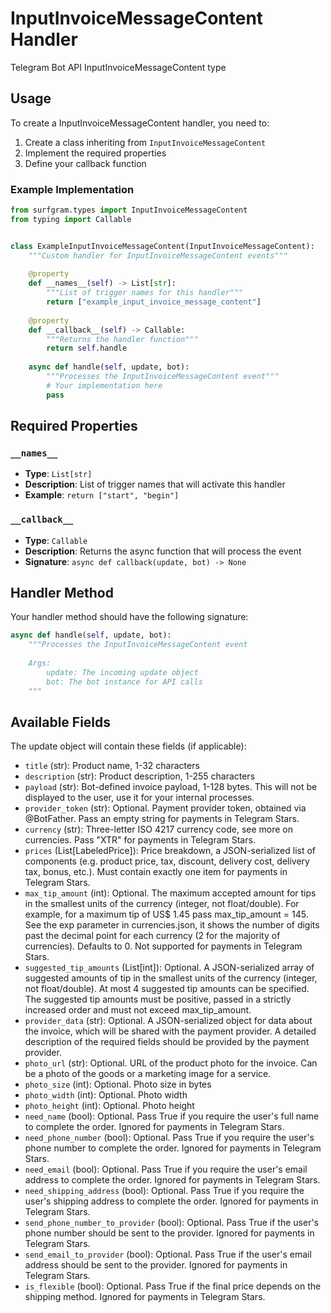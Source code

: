 # InputInvoiceMessageContent Handler

Telegram Bot API InputInvoiceMessageContent type

## Usage

To create a InputInvoiceMessageContent handler, you need to:

1. Create a class inheriting from `InputInvoiceMessageContent`
2. Implement the required properties
3. Define your callback function

### Example Implementation

```python
from surfgram.types import InputInvoiceMessageContent
from typing import Callable


class ExampleInputInvoiceMessageContent(InputInvoiceMessageContent):
    """Custom handler for InputInvoiceMessageContent events"""
    
    @property
    def __names__(self) -> List[str]:
        """List of trigger names for this handler"""
        return ["example_input_invoice_message_content"]
    
    @property
    def __callback__(self) -> Callable:
        """Returns the handler function"""
        return self.handle
    
    async def handle(self, update, bot):
        """Processes the InputInvoiceMessageContent event"""
        # Your implementation here
        pass
```

## Required Properties

### `__names__`
- **Type**: `List[str]`
- **Description**: List of trigger names that will activate this handler
- **Example**: `return ["start", "begin"]`

### `__callback__`
- **Type**: `Callable`
- **Description**: Returns the async function that will process the event
- **Signature**: `async def callback(update, bot) -> None`

## Handler Method

Your handler method should have the following signature:

```python
async def handle(self, update, bot):
    """Processes the InputInvoiceMessageContent event
    
    Args:
        update: The incoming update object
        bot: The bot instance for API calls
    """
```

## Available Fields

The update object will contain these fields (if applicable):

- `title` (str): Product name, 1-32 characters
- `description` (str): Product description, 1-255 characters
- `payload` (str): Bot-defined invoice payload, 1-128 bytes. This will not be displayed to the user, use it for your internal processes.
- `provider_token` (str): Optional. Payment provider token, obtained via @BotFather. Pass an empty string for payments in Telegram Stars.
- `currency` (str): Three-letter ISO 4217 currency code, see more on currencies. Pass "XTR" for payments in Telegram Stars.
- `prices` (List[LabeledPrice]): Price breakdown, a JSON-serialized list of components (e.g. product price, tax, discount, delivery cost, delivery tax, bonus, etc.). Must contain exactly one item for payments in Telegram Stars.
- `max_tip_amount` (int): Optional. The maximum accepted amount for tips in the smallest units of the currency (integer, not float/double). For example, for a maximum tip of US$ 1.45 pass max_tip_amount = 145. See the exp parameter in currencies.json, it shows the number of digits past the decimal point for each currency (2 for the majority of currencies). Defaults to 0. Not supported for payments in Telegram Stars.
- `suggested_tip_amounts` (List[int]): Optional. A JSON-serialized array of suggested amounts of tip in the smallest units of the currency (integer, not float/double). At most 4 suggested tip amounts can be specified. The suggested tip amounts must be positive, passed in a strictly increased order and must not exceed max_tip_amount.
- `provider_data` (str): Optional. A JSON-serialized object for data about the invoice, which will be shared with the payment provider. A detailed description of the required fields should be provided by the payment provider.
- `photo_url` (str): Optional. URL of the product photo for the invoice. Can be a photo of the goods or a marketing image for a service.
- `photo_size` (int): Optional. Photo size in bytes
- `photo_width` (int): Optional. Photo width
- `photo_height` (int): Optional. Photo height
- `need_name` (bool): Optional. Pass True if you require the user's full name to complete the order. Ignored for payments in Telegram Stars.
- `need_phone_number` (bool): Optional. Pass True if you require the user's phone number to complete the order. Ignored for payments in Telegram Stars.
- `need_email` (bool): Optional. Pass True if you require the user's email address to complete the order. Ignored for payments in Telegram Stars.
- `need_shipping_address` (bool): Optional. Pass True if you require the user's shipping address to complete the order. Ignored for payments in Telegram Stars.
- `send_phone_number_to_provider` (bool): Optional. Pass True if the user's phone number should be sent to the provider. Ignored for payments in Telegram Stars.
- `send_email_to_provider` (bool): Optional. Pass True if the user's email address should be sent to the provider. Ignored for payments in Telegram Stars.
- `is_flexible` (bool): Optional. Pass True if the final price depends on the shipping method. Ignored for payments in Telegram Stars.
